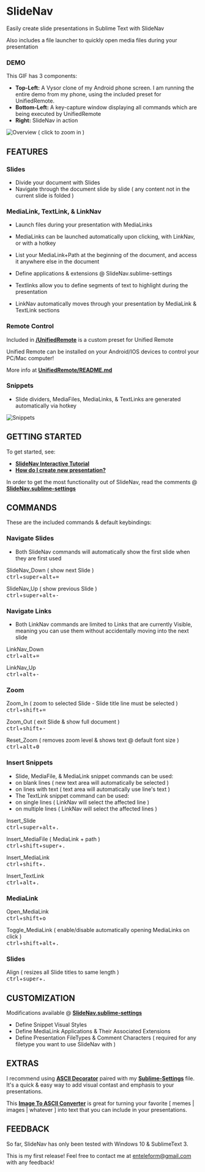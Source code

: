 
# SlideNav

Easily create slide presentations in Sublime Text with SlideNav

Also includes a file launcher to quickly open media files during your presentation

### DEMO

This GIF has 3 components:
* __Top-Left:__ A Vysor clone of my Android phone screen.  I am running the entire demo from my phone, using the included preset for UnifiedRemote.
* __Bottom-Left:__ A key-capture window displaying all commands which are being executed by UnifiedRemote
* __Right:__ SlideNav in action

![Overview](https://raw.githubusercontent.com/Enteleform/_README_RESOURCES/master/ST_SlideNav/Overview.gif)
( click to zoom in )

## FEATURES

### Slides

* Divide your document with Slides
* Navigate through the document slide by slide ( any content not in the current slide is folded )

### MediaLink, TextLink, & LinkNav

* Launch files during your presentation with MediaLinks
 * MediaLinks can be launched automatically upon clicking, with LinkNav, or with a hotkey
 * List your MediaLink+Path at the beginning of the document, and access it anywhere else in the document
 * Define applications & extensions @ SlideNav.sublime-settings  

* Textlinks allow you to define segments of text to highlight during the presentation  

* LinkNav automatically moves through your presentation by MediaLink & TextLink sections

### Remote Control

Included in __[/UnifiedRemote](https://github.com/Enteleform/ST_SlideNav/tree/master/UnifiedRemote)__ is a custom preset for Unified Remote

Unified Remote can be installed on your Android/IOS devices to control your PC/Mac computer!

More info at __[UnifiedRemote/README.md](https://github.com/Enteleform/ST_SlideNav/blob/master/UnifiedRemote/README.md)__

### Snippets

* Slide dividers, MediaFiles, MediaLinks, & TextLinks are generated automatically via hotkey

![Snippets](https://raw.githubusercontent.com/Enteleform/_README_RESOURCES/master/ST_SlideNav/Snippets.gif)

## GETTING STARTED

To get started, see:
* __[SlideNav Interactive Tutorial](https://github.com/Enteleform/ST_SlideNav/blob/master/Tutorial/%5BSlideNav%5D%20Tutorial.py)__
* __[How do I create new presentation?](https://github.com/Enteleform/ST_SlideNav/issues/1)__

In order to get the most functionality out of SlideNav, read the comments @ __[SlideNav.sublime-settings](https://github.com/Enteleform/ST_SlideNav/blob/master/SlideNav.sublime-settings)__

## COMMANDS

These are the included commands & default keybindings:

### Navigate Slides

* Both SlideNav commands will automatically show the first slide when they are first used

SlideNav_Down ( show next Slide )  
<kbd>ctrl</kbd>+<kbd>super</kbd>+<kbd>alt</kbd>+<kbd>=</kbd>

SlideNav_Up ( show previous Slide )  
<kbd>ctrl</kbd>+<kbd>super</kbd>+<kbd>alt</kbd>+<kbd>-</kbd>

### Navigate Links

* Both LinkNav commands are limited to Links that are currently Visible, meaning you can use them without accidentally moving into the next slide

LinkNav_Down  
<kbd>ctrl</kbd>+<kbd>alt</kbd>+<kbd>=</kbd>

LinkNav_Up  
<kbd>ctrl</kbd>+<kbd>alt</kbd>+<kbd>-</kbd>

### Zoom

Zoom_In  ( zoom to selected Slide - Slide title line must be selected )  
<kbd>ctrl</kbd>+<kbd>shift</kbd>+<kbd>=</kbd>

Zoom_Out ( exit Slide & show full document )  
<kbd>ctrl</kbd>+<kbd>shift</kbd>+<kbd>-</kbd>

Reset_Zoom ( removes zoom level & shows text @ default font size )  
<kbd>ctrl</kbd>+<kbd>alt</kbd>+<kbd>0</kbd>

### Insert Snippets

* Slide, MediaFile, & MediaLink snippet commands can be used:
 * on blank lines ( new text area will automatically be selected )
 * on lines with text ( text area will automatically use line's text )
* The TextLink snippet command can be used:
 * on single lines ( LinkNav will select the affected line )
 * on multiple lines ( LinkNav will select the affected lines )

Insert_Slide  
<kbd>ctrl</kbd>+<kbd>super</kbd>+<kbd>alt</kbd>+<kbd>.</kbd>

Insert_MediaFile ( MediaLink + path )  
<kbd>ctrl</kbd>+<kbd>shift</kbd>+<kbd>super</kbd>+<kbd>.</kbd>

Insert_MediaLink  
<kbd>ctrl</kbd>+<kbd>shift</kbd>+<kbd>.</kbd>

Insert_TextLink  
<kbd>ctrl</kbd>+<kbd>alt</kbd>+<kbd>.</kbd>

### MediaLink

Open_MediaLink  
<kbd>ctrl</kbd>+<kbd>shift</kbd>+<kbd>o</kbd>

Toggle_MediaLink ( enable/disable automatically opening MediaLinks on click )  
<kbd>ctrl</kbd>+<kbd>shift</kbd>+<kbd>alt</kbd>+<kbd>.</kbd>

### Slides

Align ( resizes all Slide titles to same length )  
<kbd>ctrl</kbd>+<kbd>super</kbd>+<kbd>.</kbd>

## CUSTOMIZATION

Modifications available @ __[SlideNav.sublime-settings](https://github.com/Enteleform/ST_SlideNav/blob/master/SlideNav.sublime-settings)__

* Define Snippet Visual Styles
* Define MediaLink Applications & Their Associated Extensions
* Define Presentation FileTypes & Comment Characters ( required for any filetype you want to use SlideNav with )

## EXTRAS

I recommend using __[ASCII Decorator](https://packagecontrol.io/packages/ASCII%20Decorator)__ paired with my __[Sublime-Settings](https://github.com/Enteleform/ST_SlideNav/blob/master/ASCII%20Decorator/ASCII%20Decorator.sublime-settings)__ file.
It's a quick & easy way to add visual contast and emphasis to your presentations.

This __[Image To ASCII Converter](http://www.text-image.com/convert/ascii.html)__ is great for turning your favorite [ memes | images | whatever ] into text that you can include in your presentations.

## FEEDBACK

So far, SlideNav has only been tested with Windows 10 & SublimeText 3.

This is my first release! Feel free to contact me at enteleform@gmail.com with any feedback!
